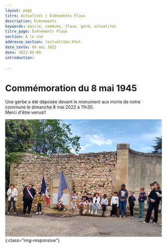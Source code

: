 ```yaml
---
layout: page
titre: Actualités | Évènements Flaux
description: Évènements
keywords: mairie, commune, flaux, gard, actualités
titre_page: Évènements Flaux
section: À la une
addresse_section: /actualites.html
date_texte: 09 mai 2022
date: 2022-05-09
introduction: 

---
```


# Commémoration du 8 mai 1945

Une gerbe a été déposée devant le  monument aux morts de notre commune le dimanche 8 mai 2022 à 11h30.<br>
Merci d'être venus!!


![8 mai 2022](/assets/images/8mai22.jpeg){:class="img-responsive"}




